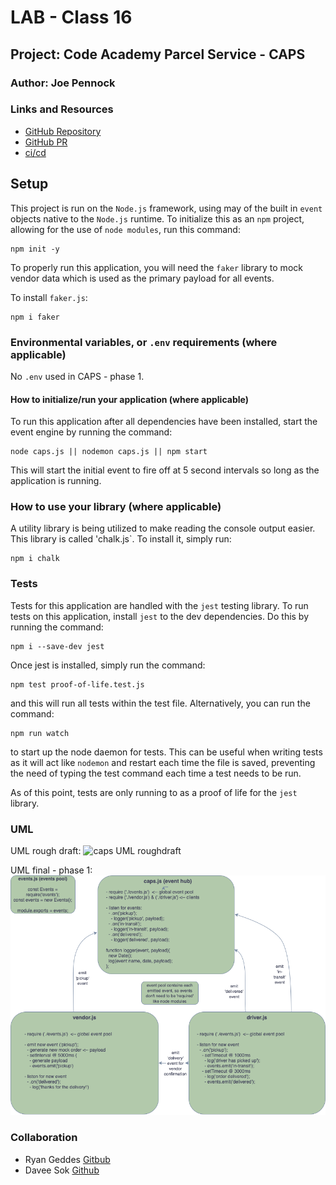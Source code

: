 # LAB - Class 16

## Project: Code Academy Parcel Service - CAPS

### Author: Joe Pennock

### Links and Resources

- [GitHub Repository](https://github.com/joepennock-401-advanced-javascript/caps)
- [GitHub PR](https://github.com/joepennock-401-advanced-javascript/caps/pull/1)
- [ci/cd](https://github.com/joepennock-401-advanced-javascript/caps/actions)
<!-- - [back-end server url](http://xyz.com) (when applicable) -->
<!-- - [front-end application](http://xyz.com) (when applicable) -->

## Setup

This project is run on the `Node.js` framework, using may of the built in `event` objects native to the `Node.js` runtime. To initialize this as an `npm` project, allowing for the use of `node modules`, run this command:
```
npm init -y
```
To properly run this application, you will need the `faker` library to mock vendor data which is used as the primary payload for all events.

To install `faker.js`:
```
npm i faker
```


### Environmental variables, or `.env` requirements (where applicable)

No `.env` used in CAPS - phase 1.

#### How to initialize/run your application (where applicable)

To run this application after all dependencies have been installed, start the event engine by running the command:
```
node caps.js || nodemon caps.js || npm start
```
This will start the initial event to fire off at 5 second intervals so long as the application is running.

### How to use your library (where applicable)

A utility library is being utilized to make reading the console output easier. This library is called 'chalk.js`. To install it, simply run:
```
npm i chalk
```

### Tests

Tests for this application are handled with the `jest` testing library. To run tests on this application, install `jest` to the dev dependencies. Do this by running the command:
```
npm i --save-dev jest
```
Once jest is installed, simply run the command:
```
npm test proof-of-life.test.js
```
and this will run all tests within the test file. Alternatively, you can run the command:
```
npm run watch
```
to start up the node daemon for tests. This can be useful when writing tests as it will act like `nodemon` and restart each time the file is saved, preventing the need of typing the test command each time a test needs to be run.

As of this point, tests are only running to as a proof of life for the `jest` library.

### UML

UML rough draft:
![caps UML roughdraft](./assets/caps-uml-roughdraft.png)

UML final - phase 1:
![phase 1 final UML](./assets/caps.png)

### Collaboration

- Ryan Geddes [Gitbub](https://github.com/Ryan-Geddes)
- Davee Sok [Github](https://github.com/daveeS987)
